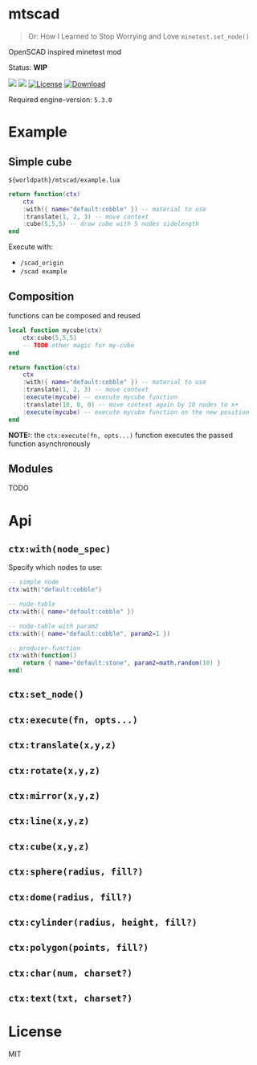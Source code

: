 # mtscad

> Or: How I Learned to Stop Worrying and Love `minetest.set_node()`

OpenSCAD inspired minetest mod

Status: **WIP**

![](https://github.com/BuckarooBanzay/mtscad/workflows/luacheck/badge.svg)
![](https://github.com/BuckarooBanzay/mtscad/workflows/test/badge.svg)
[![License](https://img.shields.io/badge/License-MIT%20and%20CC%20BY--SA%203.0-green.svg)](license.txt)
[![Download](https://img.shields.io/badge/Download-ContentDB-blue.svg)](https://content.minetest.net/packages/BuckarooBanzay/mtscad)

Required engine-version: `5.3.0`

# Example

## Simple cube

`${worldpath}/mtscad/example.lua`
```lua
return function(ctx)
    ctx
    :with({ name="default:cobble" }) -- material to use
    :translate(1, 2, 3) -- move context
    :cube(5,5,5) -- draw cube with 5 nodes sidelength
end
```

Execute with:
* `/scad_origin`
* `/scad example`

## Composition

functions can be composed and reused

```lua
local function mycube(ctx)
    ctx:cube(5,5,5)
    -- TODO other magic for my-cube
end

return function(ctx)
    ctx
    :with({ name="default:cobble" }) -- material to use
    :translate(1, 2, 3) -- move context
    :execute(mycube) -- execute mycube function
    :translate(10, 0, 0) -- move context again by 10 nodes to x+
    :execute(mycube) -- execute mycube function on the new position
end
```

**NOTE:**: the `ctx:execute(fn, opts...)` function executes the passed function asynchronously

## Modules

TODO

# Api

## `ctx:with(node_spec)`

Specify which nodes to use:
```lua
-- simple node
ctx:with("default:cobble")

-- node-table
ctx:with({ name="default:cobble" })

-- node-table with param2
ctx:with({ name="default:cobble", param2=1 })

-- producer-function
ctx:with(function()
    return { name="default:stone", param2=math.random(10) }
end)
```

## `ctx:set_node()`

## `ctx:execute(fn, opts...)`

## `ctx:translate(x,y,z)`

## `ctx:rotate(x,y,z)`

## `ctx:mirror(x,y,z)`

## `ctx:line(x,y,z)`

## `ctx:cube(x,y,z)`

## `ctx:sphere(radius, fill?)`

## `ctx:dome(radius, fill?)`

## `ctx:cylinder(radius, height, fill?)`

## `ctx:polygon(points, fill?)`

## `ctx:char(num, charset?)`

## `ctx:text(txt, charset?)`

# License

MIT